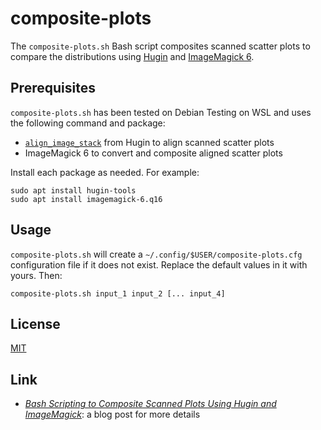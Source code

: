# composite-plots #

<!-- Bash script that composites scanned scatter plots using Hugin and
ImageMagick 6 -->

The `composite-plots.sh` Bash script composites scanned scatter plots to
compare the distributions using [Hugin](https://hugin.sourceforge.io/) and
[ImageMagick 6](https://legacy.imagemagick.org/).

## Prerequisites ##

`composite-plots.sh` has been tested on Debian Testing on WSL and uses the
following command and package:

  * [`align_image_stack`](https://wiki.panotools.org/Align_image_stack) from
    Hugin to align scanned scatter plots
  * ImageMagick 6 to convert and composite aligned scatter plots

Install each package as needed. For example:

``` shell
sudo apt install hugin-tools
sudo apt install imagemagick-6.q16
```

## Usage ##

`composite-plots.sh` will create a `~/.config/$USER/composite-plots.cfg`
configuration file if it does not exist. Replace the default values in it with
yours. Then:

``` shell
composite-plots.sh input_1 input_2 [... input_4]
```

## License ##

[MIT](LICENSE.md)

## Link ##

  * [*Bash Scripting to Composite Scanned Plots Using Hugin and
    ImageMagick*](https://carmine560.blogspot.com/2018/07/automatically-composite-scanned-scatter.html):
    a blog post for more details
